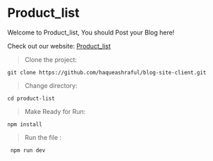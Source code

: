# Product_list

Welcome to Product_list, You should Post your Blog here!

Check out our website: [Product_list](https://product-list-ha.netlify.app)

> Clone the project: 
``` clone full 
git clone https://github.com/haqueashraful/blog-site-client.git
```

> Change directory: 
``` change directory
cd product-list
```

> Make Ready for Run: 
``` Install dependencies
npm install
```

> Run the file :
```Run the file
 npm run dev 
```


